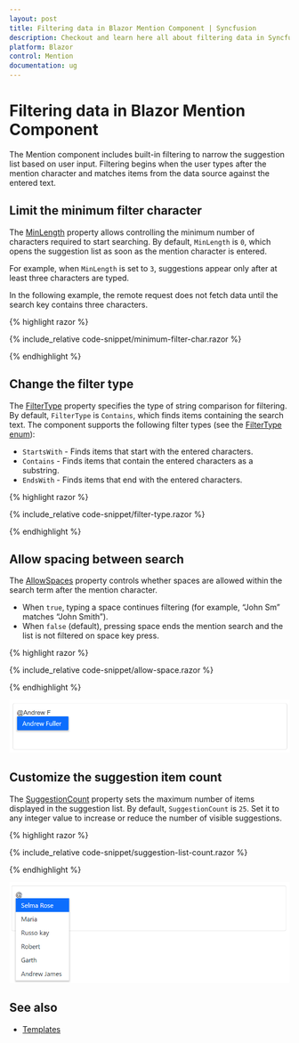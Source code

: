 ```yaml
---
layout: post
title: Filtering data in Blazor Mention Component | Syncfusion
description: Checkout and learn here all about filtering data in Syncfusion Blazor Mention component and much more details.  
platform: Blazor
control: Mention
documentation: ug
---
```


# Filtering data in Blazor Mention Component

The Mention component includes built-in filtering to narrow the suggestion list based on user input. Filtering begins when the user types after the mention character and matches items from the data source against the entered text.

## Limit the minimum filter character

The [MinLength](https://help.syncfusion.com/cr/blazor/Syncfusion.Blazor.DropDowns.SfMention-1.html#Syncfusion_Blazor_DropDowns_SfMention_1_MinLength) property allows controlling the minimum number of characters required to start searching. By default, `MinLength` is `0`, which opens the suggestion list as soon as the mention character is entered.

For example, when `MinLength` is set to `3`, suggestions appear only after at least three characters are typed.

In the following example, the remote request does not fetch data until the search key contains three characters.

{% highlight razor %}

{% include_relative code-snippet/minimum-filter-char.razor %}

{% endhighlight %}

## Change the filter type

The [FilterType](https://help.syncfusion.com/cr/blazor/Syncfusion.Blazor.DropDowns.SfMention-1.html#Syncfusion_Blazor_DropDowns_SfMention_1_FilterType) property specifies the type of string comparison for filtering. By default, `FilterType` is `Contains`, which finds items containing the search text. The component supports the following filter types (see the [FilterType enum](https://help.syncfusion.com/cr/blazor/Syncfusion.Blazor.DropDowns.FilterType.html)):

* `StartsWith` - Finds items that start with the entered characters.
* `Contains` - Finds items that contain the entered characters as a substring.
* `EndsWith` - Finds items that end with the entered characters.

{% highlight razor %}

{% include_relative code-snippet/filter-type.razor %}

{% endhighlight %}

## Allow spacing between search

The [AllowSpaces](https://help.syncfusion.com/cr/blazor/Syncfusion.Blazor.DropDowns.SfMention-1.html#Syncfusion_Blazor_DropDowns_SfMention_1_AllowSpaces) property controls whether spaces are allowed within the search term after the mention character.
- When `true`, typing a space continues filtering (for example, “John Sm” matches “John Smith”).
- When `false` (default), pressing space ends the mention search and the list is not filtered on space key press.

{% highlight razor %}

{% include_relative code-snippet/allow-space.razor %}

{% endhighlight %}

![Blazor Mention allowing spaces in the search query](./images/blazor-mention-allow-space.png)

## Customize the suggestion item count

The [SuggestionCount](https://help.syncfusion.com/cr/blazor/Syncfusion.Blazor.DropDowns.SfMention-1.html#Syncfusion_Blazor_DropDowns_SfMention_1_SuggestionCount) property sets the maximum number of items displayed in the suggestion list. By default, `SuggestionCount` is `25`. Set it to any integer value to increase or reduce the number of visible suggestions.

{% highlight razor %}

{% include_relative code-snippet/suggestion-list-count.razor %}

{% endhighlight %}

![Blazor Mention showing a limited number of suggestions](./images/blazor-mention-suggestion-list.png)

## See also

* [Templates](./templates)
